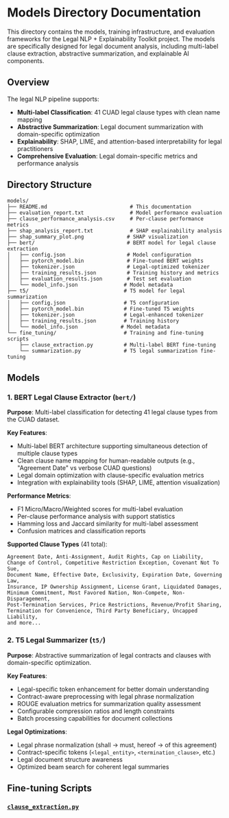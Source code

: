 # Models Directory Documentation

This directory contains the models, training infrastructure, and evaluation frameworks for the Legal NLP + Explainability Toolkit project. The models are specifically designed for legal document analysis, including multi-label clause extraction, abstractive summarization, and explainable AI components.

## Overview

The legal NLP pipeline supports:
- **Multi-label Classification**: 41 CUAD legal clause types with clean name mapping
- **Abstractive Summarization**: Legal document summarization with domain-specific optimization
- **Explainability**: SHAP, LIME, and attention-based interpretability for legal practitioners
- **Comprehensive Evaluation**: Legal domain-specific metrics and performance analysis

## Directory Structure

```
models/
├── README.md                           # This documentation
├── evaluation_report.txt               # Model performance evaluation
├── clause_performance_analysis.csv     # Per-clause performance metrics
├── shap_analysis_report.txt            # SHAP explainability analysis
├── shap_summary_plot.png              # SHAP visualization
├── bert/                              # BERT model for legal clause extraction
│   ├── config.json                    # Model configuration
│   ├── pytorch_model.bin              # Fine-tuned BERT weights
│   ├── tokenizer.json                 # Legal-optimized tokenizer
│   ├── training_results.json          # Training history and metrics
│   ├── evaluation_results.json        # Test set evaluation
│   └── model_info.json               # Model metadata
├── t5/                               # T5 model for legal summarization
│   ├── config.json                   # T5 configuration
│   ├── pytorch_model.bin             # Fine-tuned T5 weights
│   ├── tokenizer.json                # Legal-enhanced tokenizer
│   ├── training_results.json         # Training history
│   └── model_info.json              # Model metadata
└── fine_tuning/                      # Training and fine-tuning scripts
    ├── clause_extraction.py          # Multi-label BERT fine-tuning
    └── summarization.py              # T5 legal summarization fine-tuning
```

## Models

### 1. BERT Legal Clause Extractor (`bert/`)

**Purpose**: Multi-label classification for detecting 41 legal clause types from the CUAD dataset.

**Key Features**:
- Multi-label BERT architecture supporting simultaneous detection of multiple clause types
- Clean clause name mapping for human-readable outputs (e.g., "Agreement Date" vs verbose CUAD questions)
- Legal domain optimization with clause-specific evaluation metrics
- Integration with explainability tools (SHAP, LIME, attention visualization)

**Performance Metrics**:
- F1 Micro/Macro/Weighted scores for multi-label evaluation
- Per-clause performance analysis with support statistics
- Hamming loss and Jaccard similarity for multi-label assessment
- Confusion matrices and classification reports

**Supported Clause Types** (41 total):
```
Agreement Date, Anti-Assignment, Audit Rights, Cap on Liability, 
Change of Control, Competitive Restriction Exception, Covenant Not To Sue,
Document Name, Effective Date, Exclusivity, Expiration Date, Governing Law,
Insurance, IP Ownership Assignment, License Grant, Liquidated Damages,
Minimum Commitment, Most Favored Nation, Non-Compete, Non-Disparagement,
Post-Termination Services, Price Restrictions, Revenue/Profit Sharing,
Termination for Convenience, Third Party Beneficiary, Uncapped Liability,
and more...
```

### 2. T5 Legal Summarizer (`t5/`)

**Purpose**: Abstractive summarization of legal contracts and clauses with domain-specific optimization.

**Key Features**:
- Legal-specific token enhancement for better domain understanding
- Contract-aware preprocessing with legal phrase normalization
- ROUGE evaluation metrics for summarization quality assessment
- Configurable compression ratios and length constraints
- Batch processing capabilities for document collections

**Legal Optimizations**:
- Legal phrase normalization (shall → must, hereof → of this agreement)
- Contract-specific tokens (`<legal_entity>`, `<termination_clause>`, etc.)
- Legal document structure awareness
- Optimized beam search for coherent legal summaries

## Fine-tuning Scripts

### [`clause_extraction.py`](fine_tuning/clause_extraction.py)